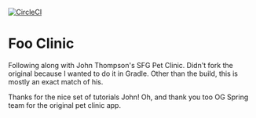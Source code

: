 [![CircleCI](https://circleci.com/gh/ScottHensen/foo-clinic.svg?style=svg)](https://circleci.com/gh/ScottHensen/foo-clinic)

# Foo Clinic

Following along with John Thompson's SFG Pet Clinic.  Didn't fork the original 
because I wanted to do it in Gradle.  Other than the build, this is mostly 
an exact match of his.  

Thanks for the nice set of tutorials John!  Oh, and thank you too OG Spring 
team for the original pet clinic app.

